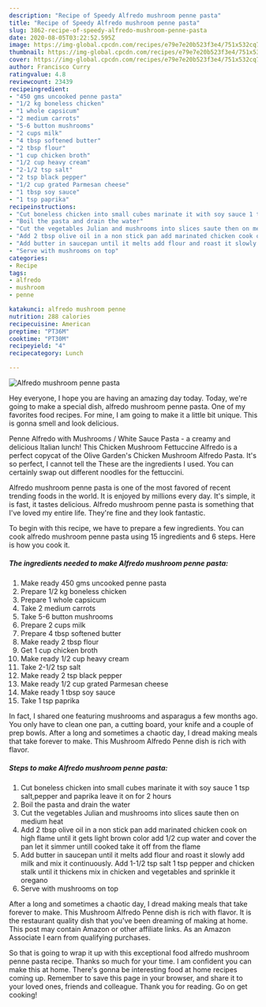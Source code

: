 ```yaml
---
description: "Recipe of Speedy Alfredo mushroom penne pasta"
title: "Recipe of Speedy Alfredo mushroom penne pasta"
slug: 3862-recipe-of-speedy-alfredo-mushroom-penne-pasta
date: 2020-08-05T03:22:52.595Z
image: https://img-global.cpcdn.com/recipes/e79e7e20b523f3e4/751x532cq70/alfredo-mushroom-penne-pasta-recipe-main-photo.jpg
thumbnail: https://img-global.cpcdn.com/recipes/e79e7e20b523f3e4/751x532cq70/alfredo-mushroom-penne-pasta-recipe-main-photo.jpg
cover: https://img-global.cpcdn.com/recipes/e79e7e20b523f3e4/751x532cq70/alfredo-mushroom-penne-pasta-recipe-main-photo.jpg
author: Francisco Curry
ratingvalue: 4.8
reviewcount: 23439
recipeingredient:
- "450 gms uncooked penne pasta"
- "1/2 kg boneless chicken"
- "1 whole capsicum"
- "2 medium carrots"
- "5-6 button mushrooms"
- "2 cups milk"
- "4 tbsp softened butter"
- "2 tbsp flour"
- "1 cup chicken broth"
- "1/2 cup heavy cream"
- "2-1/2 tsp salt"
- "2 tsp black pepper"
- "1/2 cup grated Parmesan cheese"
- "1 tbsp soy sauce"
- "1 tsp paprika"
recipeinstructions:
- "Cut boneless chicken into small cubes marinate it with soy sauce 1 tsp salt,pepper and paprika leave it on for 2 hours"
- "Boil the pasta and drain the water"
- "Cut the vegetables Julian and mushrooms into slices saute then on medium heat"
- "Add 2 tbsp olive oil in a non stick pan add marinated chicken cook on high flame until it gets light brown color add 1/2 cup water and cover the pan let it simmer untill cooked take it off from the flame"
- "Add butter in saucepan until it melts add flour and roast it slowly add milk and mix it continuously. Add 1-1/2 tsp salt 1 tsp pepper and chicken stalk until it thickens mix in chicken and vegetables and sprinkle it oregano"
- "Serve with mushrooms on top"
categories:
- Recipe
tags:
- alfredo
- mushroom
- penne

katakunci: alfredo mushroom penne 
nutrition: 288 calories
recipecuisine: American
preptime: "PT36M"
cooktime: "PT30M"
recipeyield: "4"
recipecategory: Lunch

---
```



![Alfredo mushroom penne pasta](https://img-global.cpcdn.com/recipes/e79e7e20b523f3e4/751x532cq70/alfredo-mushroom-penne-pasta-recipe-main-photo.jpg)

Hey everyone, I hope you are having an amazing day today. Today, we're going to make a special dish, alfredo mushroom penne pasta. One of my favorites food recipes. For mine, I am going to make it a little bit unique. This is gonna smell and look delicious.

Penne Alfredo with Mushrooms / White Sauce Pasta - a creamy and delicious Italian lunch! This Chicken Mushroom Fettuccine Alfredo is a perfect copycat of the Olive Garden&#39;s Chicken Mushroom Alfredo Pasta. It&#39;s so perfect, I cannot tell the These are the ingredients I used. You can certainly swap out different noodles for the fettuccini.

Alfredo mushroom penne pasta is one of the most favored of recent trending foods in the world. It is enjoyed by millions every day. It's simple, it is fast, it tastes delicious. Alfredo mushroom penne pasta is something that I've loved my entire life. They're fine and they look fantastic.


To begin with this recipe, we have to prepare a few ingredients. You can cook alfredo mushroom penne pasta using 15 ingredients and 6 steps. Here is how you cook it.

<!--inarticleads1-->

##### The ingredients needed to make Alfredo mushroom penne pasta:

1. Make ready 450 gms uncooked penne pasta
1. Prepare 1/2 kg boneless chicken
1. Prepare 1 whole capsicum
1. Take 2 medium carrots
1. Take 5-6 button mushrooms
1. Prepare 2 cups milk
1. Prepare 4 tbsp softened butter
1. Make ready 2 tbsp flour
1. Get 1 cup chicken broth
1. Make ready 1/2 cup heavy cream
1. Take 2-1/2 tsp salt
1. Make ready 2 tsp black pepper
1. Make ready 1/2 cup grated Parmesan cheese
1. Make ready 1 tbsp soy sauce
1. Take 1 tsp paprika


In fact, I shared one featuring mushrooms and asparagus a few months ago. You only have to clean one pan, a cutting board, your knife and a couple of prep bowls. After a long and sometimes a chaotic day, I dread making meals that take forever to make. This Mushroom Alfredo Penne dish is rich with flavor. 

<!--inarticleads2-->

##### Steps to make Alfredo mushroom penne pasta:

1. Cut boneless chicken into small cubes marinate it with soy sauce 1 tsp salt,pepper and paprika leave it on for 2 hours
1. Boil the pasta and drain the water
1. Cut the vegetables Julian and mushrooms into slices saute then on medium heat
1. Add 2 tbsp olive oil in a non stick pan add marinated chicken cook on high flame until it gets light brown color add 1/2 cup water and cover the pan let it simmer untill cooked take it off from the flame
1. Add butter in saucepan until it melts add flour and roast it slowly add milk and mix it continuously. Add 1-1/2 tsp salt 1 tsp pepper and chicken stalk until it thickens mix in chicken and vegetables and sprinkle it oregano
1. Serve with mushrooms on top


After a long and sometimes a chaotic day, I dread making meals that take forever to make. This Mushroom Alfredo Penne dish is rich with flavor. It is the restaurant quality dish that you&#39;ve been dreaming of making at home. This post may contain Amazon or other affiliate links. As an Amazon Associate I earn from qualifying purchases. 

So that is going to wrap it up with this exceptional food alfredo mushroom penne pasta recipe. Thanks so much for your time. I am confident you can make this at home. There's gonna be interesting food at home recipes coming up. Remember to save this page in your browser, and share it to your loved ones, friends and colleague. Thank you for reading. Go on get cooking!
